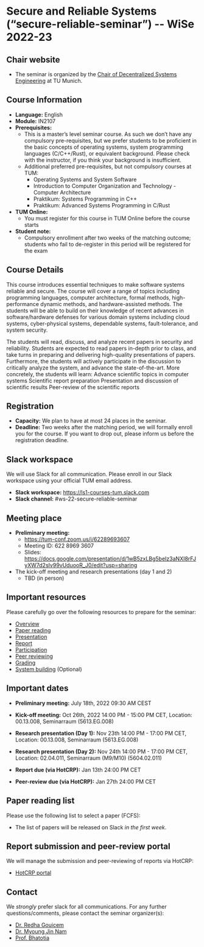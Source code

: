# Secure and Reliable Systems (“secure-reliable-seminar”) -- WiSe 2022-23

## Chair website

- The seminar is organized by the [Chair of Decentralized Systems Engineering](https://dse.in.tum.de/) at TU Munich.

## Course Information

- **Language:** English
- **Module:** IN2107
- **Prerequisites:** 
  - This is a master’s level seminar course. As such we don’t have any compulsory pre-requisites, but we prefer students to be proficient in the basic concepts of operating systems, system programming languages (C/C++/Rust), or equivalent background. Please check with the instructor, if you think your background is insufficient.
  - Additional preferred pre-requisites, but not compulsory courses at TUM:
    - Operating Systems and System Software
    - Introduction to Computer Organization and Technology - Computer Architecture
    - Praktikum: Systems Programming in C++
    - Praktikum: Advanced Systems Programming in C/Rust
- **TUM Online:** 
  - You must register for this course in TUM Online before the course starts
- **Student note:**
  - Compulsory enrollment after two weeks of the matching outcome; students who fail to de-register in this period will be registered for the exam

## Course Details

This course introduces essential techniques to make software systems reliable and secure. The course will cover a range of topics including programming languages, computer architecture, formal methods, high-performance dynamic methods, and hardware-assisted methods. The students will be able to build on their knowledge of recent advances in software/hardware defenses for various domain systems including cloud systems, cyber-physical systems, dependable systems, fault-tolerance, and system security.

The students will read, discuss, and analyze recent papers in security and reliability. Students are expected to read papers in-depth prior to class, and take turns in preparing and delivering high-quality presentations of papers. Furthermore, the students will actively participate in the discussion to critically analyze the system, and advance the state-of-the-art. More concretely, the students will learn:
Advance scientific topics in computer systems
Scientific report preparation 
Presentation and discussion of scientific results
Peer-review of the scientific reports 

## Registration

- **Capacity:** We plan to have at most 24 places in the seminar.
- **Deadline:** Two weeks after the matching period, we will formally enroll you for the course. If you want to drop out, please inform us before the registration deadline.  

## Slack workspace

We will use Slack for all communication. Please enroll in our Slack workspace using your official TUM email address.

- **Slack workspace:** https://ls1-courses-tum.slack.com
- **Slack channel:** #ws-22-secure-reliable-seminar

## Meeting place

- **Preliminary meeting:**
  - https://tum-conf.zoom.us/j/62289693607
  - Meeting ID: 622 8969 3607
  - Slides: https://docs.google.com/presentation/d/1wB5zxLBg5beIz3aNXI8rFJyXW7d2sIv99vUduooR_J0/edit?usp=sharing
- The kick-off meeting and research presentations (day 1 and 2)
  - TBD (in person)

## Important resources

Please carefully go over the following resources to prepare for the seminar:

- [Overview](docs/)
- [Paper reading](docs/paper-reading.pdf)
- [Presentation](docs/presentation.pdf)
- [Report](docs/report.pdf)
- [Participation](docs/participation.pdf)
- [Peer reviewing](docs/peer-review.pdf)
- [Grading](docs/grading.pdf)
- [System building](docs/system-building.pdf) (Optional)

## Important dates

- **Preliminary meeting:** July 18th, 2022 09:30 AM CEST

- **Kick-off meeting:** Oct 26th, 2022 14:00 PM - 15:00 PM CET, Location: 00.13.008, Seminarraum (5613.EG.008)

- **Research presentation (Day 1):** Nov 23th 14:00 PM - 17:00 PM CET, Location: 00.13.008, Seminarraum (5613.EG.008)

- **Research presentation (Day 2):** Nov 24th 14:00 PM - 17:00 PM CET, Location: 02.04.011, Seminarraum (M9/M10) (5604.02.011)

- **Report due (via HotCRP):** Jan 13th 24:00 PM CET

- **Peer-review due (via HotCRP):** Jan 27th 24:00 PM CET

## Paper reading list

Please use the following list to select a paper (FCFS): 

- The list of papers will be released on Slack *in the first week*.


## Report submission and peer-review portal

We will manage the submission and peer-reviewing of reports via HotCRP:

- [HotCRP portal](https://tum-ss2021.hotcrp.com/) 


## Contact

We *strongly* prefer slack for all communications. For any further questions/comments, please contact the seminar organizer(s):
- [Dr. Redha Gouicem](https://redha.gouicem.fr/)
- [Dr. Myoung Jin Nam](https://dse.in.tum.de/dr-myoung-jin-nam/)
- [Prof. Bhatotia](https://dse.in.tum.de/bhatotia/)

